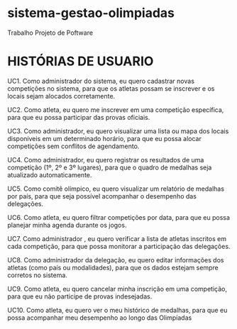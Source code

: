 # sistema-gestao-olimpiadas
Trabalho Projeto de Poftware

# HISTÓRIAS DE USUARIO

UC1. Como administrador do sistema, eu quero cadastrar novas competições no sistema, para que os atletas possam se inscrever e os locais sejam alocados corretamente.

UC2. Como atleta, eu quero me inscrever em uma competição específica, para que eu possa participar das provas oficiais.

UC3. Como administrador, eu quero visualizar uma lista ou mapa dos locais disponíveis em um determinado horário, para que eu possa alocar competições sem conflitos de agendamento.

UC4. Como administrador, eu quero registrar os resultados de uma competição (1º, 2º e 3º lugares), para que o quadro de medalhas seja atualizado automaticamente.

UC5. Como comitê olímpico, eu quero visualizar um relatório de medalhas por país, para que seja possível acompanhar o desempenho das delegações.

UC6. Como atleta, eu quero filtrar competições por data, para que eu possa planejar minha agenda durante os jogos.

UC7. Como administrador , eu quero verificar a lista de atletas inscritos em cada competição, para que possa monitorar a participação das delegações.

UC8. Como administrador da delegação, eu quero editar informações dos atletas (como país ou modalidades), para que os dados estejam sempre corretos no sistema.

UC9. Como atleta, eu quero cancelar minha inscrição em uma competição, para que eu não participe de provas indesejadas.

UC10. Como atleta, eu quero ver o meu histórico de medalhas, para que eu possa acompanhar meu desempenho ao longo das Olimpíadas
